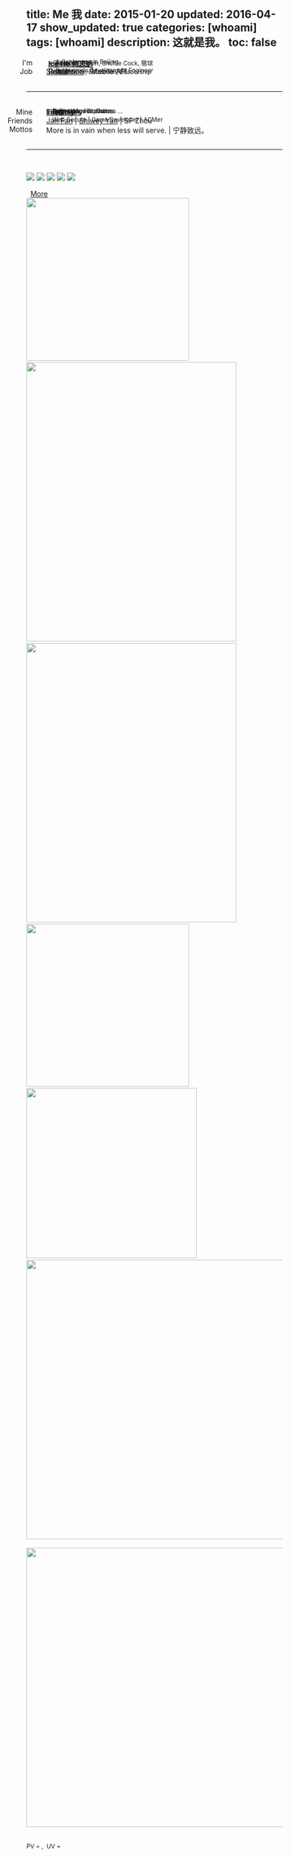 title: Me 我
date: 2015-01-20
updated: 2016-04-17
show_updated: true
categories: [whoami]
tags: [whoami]
description: 这就是我。
toc: false
----------

<span class="key_pos">I'm</span>  <span class="val_pos"> <i class="fa fa-user-secret">&nbsp;</i> &nbsp;**<a href="#qr_code" target="_top" onclick="document.getElementById('qr_code').className='pic_styl'; setTimeout(function(){ $('#qr_code').fadeOut(500).fadeIn(2000); }, 500);">Ice He 何志远</a>** &nbsp;&nbsp; </span><span id="qr_code_tip" class="hidden" style="margin-left:10px; display:none;">**Scan QR Code** <i class="fa fa-arrow-down"></i></span>
<span class="val_pos"> &nbsp; &nbsp; &nbsp;<sup><i class="fa fa-paper-plane">&nbsp;</i> A Cantonese in Beijing</sup> </span>
<span class="val_pos"> <i class="fa fa-envelope-square">&nbsp;</i> &nbsp;<x@icehe.me> </span>
<span class="val_pos"> &nbsp; &nbsp; &nbsp;<sup><i class="fa fa-heart">&nbsp;</i> Animate, Zhixin, Shuttle Cock, 毽球</sup> </span> <br/>
<span class="key_pos">Job</span>  <span class="val_pos"> <i class="fa fa-weibo">&nbsp;</i> [Sina Weibo](http://weibo.com/2181657940/) - Mobile API </span>
<span class="val_pos"> &nbsp; &nbsp; &nbsp;<sup><i class="fa fa-puzzle-piece">&nbsp;</i> Server-side Development Engineer </sup> </span>
<span class="val_pos"> <i class="fa fa-file-text-o">&nbsp;</i> &nbsp;[Resume](/resume) </span>
<span class="val_pos"> &nbsp; &nbsp; &nbsp;<sup><i class="fa fa-gear">&nbsp;</i> 简历: Skills, Education, Leadership</sup> </span>
<span class="val_pos"> <i class="fa fa-github">&nbsp;</i> &nbsp;[Github](http://github.com/IceHe) </span> <br/><br/>

---
<br/> <span class="key_pos">Mine</span> <span class="val_pos"> <i class="fa fa-list">&nbsp;</i> [Index](/index) </span>
<span class="val_pos"> &nbsp; &nbsp; &nbsp;<sup>博客目录</sup> </span>
<span class="val_pos"> <i class="fa fa-calendar">&nbsp;</i> [Life Logs](/lifelogs) &nbsp;</span> <span class="val_pos hidden"> <i class="fa fa-hourglass-2">&nbsp;</i> [Timeline](/timeline) </span>
<span class="val_pos"> &nbsp; &nbsp; &nbsp;<sup>Time Usage Statistics</sup> </span>
<span class="val_pos"> <i class="fa fa-heart-o">&nbsp;</i> [Favourites](/favourites) </span>
<span class="val_pos"> &nbsp; &nbsp; &nbsp;<sup>Books, Movies, Games …</sup> </span>
<span class="val_pos"> <i class="fa fa-gears">&nbsp;</i> [Tools](/tools/) &nbsp; &nbsp; &nbsp;  </span>
<span class="val_pos"> &nbsp; &nbsp; &nbsp;<sup>Softwares, Hardwares</sup> </span> <br/>
<span class="key_pos">Friends</span> <span class="val_pos"> <i class="fa fa-users">&nbsp;</i> [Jan Fan](http://janfan.github.io/) | [Shiwey Yan](http://shiweyyan.github.io/) | SF Zhou </span>
<span class="val_pos"> &nbsp; &nbsp; &nbsp;<sup>Web Secure | Game Developer | ACMer</sup> </span> <br/>
<span class="key_pos">Mottos</span> <span class="val_pos"> <i class="fa fa-comment">&nbsp;</i> More is in vain when less will serve. | 宁静致远。  </span> <br/><br/>

---
<br/> <div class="center"> <img src="http://7vzp68.com1.z0.glb.clouddn.com/about/avatar_00.jpg" class="pic_styl" style="margin-left: 0px" /> <img src="http://7vzp68.com1.z0.glb.clouddn.com/about/avatar_01a.jpg" class="pic_styl" /> <img id="qr_code" src="http://7vzp68.com1.z0.glb.clouddn.com/about_original/qrcode_00.jpg" class="hidden pic_styl" /> <img src="http://7vzp68.com1.z0.glb.clouddn.com/about/avatar_04.jpg" class="pic_styl" /> <img src="http://7vzp68.com1.z0.glb.clouddn.com/about/avatar_03a.jpg" class="pic_styl" />
</div>
<div id="more" class="center"> <i class="fa fa-toggle-down">&nbsp;</i> <a href="#Social_Network" onclick="">More</a> </div> <div id="life_img" class="center hidden"> <img src="http://7vzp68.com1.z0.glb.clouddn.com/about/memorable_00.jpg" style="height: 320px;" /> &nbsp; <img src="http://7vzp68.com1.z0.glb.clouddn.com/about/dorm_00.jpg" style="height: 550px; width: 413;" /> &nbsp; <img src="http://7vzp68.com1.z0.glb.clouddn.com/about/jianqiu_00.jpg" style="height: 550px; width: 413;" /> &nbsp; <img src="http://7vzp68.com1.z0.glb.clouddn.com/about/handicraft_00.jpg" style="height: 320px;" /> &nbsp; <img src="http://7vzp68.com1.z0.glb.clouddn.com/about/jianqiu_01.gif" style="height: 335px;" /> &nbsp; <img src="http://7vzp68.com1.z0.glb.clouddn.com/about/duokan_read_history.png" style="height: 550px; width: auto;" /> &nbsp; <img src="http://7vzp68.com1.z0.glb.clouddn.com/about/sina_work_place.png" style="height: 550px; width:auto;" /> </div> <br/>

<sup>PV = <span id="busuanzi_value_site_pv"></span> ,&nbsp; UV = <span id="busuanzi_value_site_uv"></span></sup>

<style type="text/css"> .key_pos{position: absolute; right: 75%; text-align: left;} .val_pos{position: absolute; left: 27%;} .red{color: gray;} article img.pic_styl{height: 140px; width: auto; margin-right: 10px;} </style>
<script src="//libs.baidu.com/jquery/2.0.3/jquery.min.js"></script> <script type="text/javascript">$('#more').click(function(){ $('#life_img').removeClass('hidden'); $(this).addClass('hidden');}); </script>
